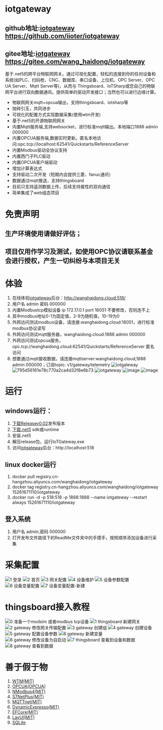# iotgateway
## github地址:[iotgateway](https://github.com/iioter/iotgateway/) https://github.com/iioter/iotgateway
## gitee地址:[iotgateway](https://gitee.com/wang_haidong/iotgateway/) https://gitee.com/wang_haidong/iotgateway
基于.net5的跨平台物联网网关。通过可视化配置，轻松的连接到你的任何设备和系统(如PLC、扫码枪、CNC、数据库、串口设备、上位机、OPC Server、OPC UA Server、Mqtt Server等)，从而与 Thingsboard、IoTSharp或您自己的物联网平台进行双向数据通讯。提供简单的驱动开发接口；当然也可以进行边缘计算。
* 物联网网关mqtt+opcua输出，支持thingsboard、iotsharp等
* 抛砖引玉，共同进步
* 可视化的配置方式实现数据采集(使用wtm开发)
* 基于.net5的开源物联网网关
* 内置Mqtt服务端,支持websocket，进行标准mqtt输出。本地端口1888 admin 000000
* 内置OPCUA服务端,数据实时更新。匿名本地访问:opc.tcp://localhost:62541/Quickstarts/ReferenceServer
* 内置Modbus驱动全协议支持
* 内置西门子PLC驱动
* 内置OPCUA客户端驱动
* 增加计算表达式
* 支持驱动二次开发（短期内会提供三菱、fanuc通讯）
* 数据通过mqtt推送，支持thingsboard
* 目前只支持遥测数据上传，后续支持属性的双向通信
* 简单集成了web组态项目


# 免责声明
## 生产环境使用请做好评估；
## 项目仅用作学习及测试，如使用OPC协议请联系基金会进行授权，产生一切纠纷与本项目无关

# 体验
1. 在线体验[iotgateway](http://wanghaidong.cloud:518/)后台：http://wanghaidong.cloud:518/
2. 用户名 admin 密码 000000
3. 内置Modbustcp模拟设备 ip 172.17.0.1 port 16051 不要修改，否则连不上
4. 其中modbus地址0-1为固定值，2-9为随机值，10-19为0
5. 外网访问测试modbus设备，请连接:wanghaidong.cloud:16051，进行标准modbus协议读写
6. 外网访问测试mqtt服务器，wanghaidong.cloud:1888 admin 000000
7. 外网访问测试opcua服务，opc.tcp://wanghaidong.cloud:62541/Quickstarts/ReferenceServer 匿名访问
8. 想要通过mqtt接收数据，请连接mqttserver:wanghaidong.cloud,1888 admin 000000；订阅topic: v1/gateway/telemetry
![iotgateway](https://user-images.githubusercontent.com/29589505/147055534-3954039c-2723-4fc3-8981-c9ce3bb0163e.gif)
![795d56161e78c770a2ca4d32f8e6b73](https://user-images.githubusercontent.com/29589505/147349299-f1fc1152-c758-47a4-a0c1-85da1895db9c.png)
![iotgateway](https://user-images.githubusercontent.com/29589505/147056511-14611d19-8498-4a3c-bd67-3749ab75462f.gif)
![image](https://user-images.githubusercontent.com/29589505/146880219-454ffa90-a153-47a9-9b54-962bf95bfa7f.png)
![image](https://user-images.githubusercontent.com/29589505/145837715-c0529db4-f2aa-47f7-aca6-db101642f820.png)


# 运行
## windows运行：
1. [下载Releasev0.02](https://github.com/iioter/iotgateway/releases/download/v0.02/iotgateway-winx64-v0.02.zip)发布版本
2. [下载.net5](https://dotnet.microsoft.com/en-us/download/dotnet/5.0) sdk或runtime
3. 安装.net5 
4. 解压release包，运行IoTGateway.exe
5. 访问[iotgateway](http://localhost:518/)后台：http://localhost:518
## linux docker运行
1. docker pull registry.cn-hangzhou.aliyuncs.com/wanghaidong/iotgateway
2. docker tag registry.cn-hangzhou.aliyuncs.com/wanghaidong/iotgateway 15261671110/iotgateway
3. docker run -d -p 518:518 -p 1888:1888 --name iotgateway --restart always 15261671110/iotgateway
## 登入系统
1. 用户名 admin,密码 000000
2. 打开发布文件路径下的ReadMe文件夹中的手摸手，按照顺序添加设备进行采集
# 采集配置
![1 登录](https://user-images.githubusercontent.com/29589505/145705166-d5818557-4ba1-4e7b-b8d8-8f5f4b28868f.png)
![2 首页](https://user-images.githubusercontent.com/29589505/145705168-94b3ff0c-2f5c-4a31-8e83-c2ed799320ce.png)
![3 网关配置](https://user-images.githubusercontent.com/29589505/145705172-2a10d11b-436d-4a2c-86bf-cf6aa5dade07.png)
![4 设备维护](https://user-images.githubusercontent.com/29589505/145705173-7c9ccc0e-e1ab-49ba-af28-0e5c654a57e3.png)
![5 设备参数配置](https://user-images.githubusercontent.com/29589505/145705174-95a14642-dd30-4e73-803d-5f998f297842.png)
![6 设备变量配置](https://user-images.githubusercontent.com/29589505/145705175-fb11013f-55f8-4123-b770-aaf41706a7aa.png)
![7 设备变量配置-新建](https://user-images.githubusercontent.com/29589505/145705178-52c7580f-1793-4c9a-935b-658d21946aa1.png)
# thingsboard接入教程
![0 准备一个modsim 或者modbus tcp设备](https://user-images.githubusercontent.com/29589505/145705255-18e8d649-6a08-4dc7-96b3-6bdf8fc23cb4.png)
![1 thingsboard  新建网关](https://user-images.githubusercontent.com/29589505/145705256-1e01030f-2ccb-464e-a3cc-784d5a7c1c91.png)
![2 gateway 修改网关传输配置](https://user-images.githubusercontent.com/29589505/145705260-3f9f36c9-c163-4853-9787-677926989af3.png)
![3 gateway 创建组](https://user-images.githubusercontent.com/29589505/145705261-c605c825-d463-491d-ad32-1a3c245e2ee3.png)
![4 gateway 创建设备](https://user-images.githubusercontent.com/29589505/145705263-d3ea2a6b-7ea3-491a-bcd1-20e8dc770922.png)
![5 gateway 配置设备参数](https://user-images.githubusercontent.com/29589505/145705264-6db386ba-e68e-4a7f-acff-44f55ce25e73.png)
![6 gateway 新建变量](https://user-images.githubusercontent.com/29589505/145705265-44a0da5d-6d16-4463-a755-626d93dc121c.png)
![6 gateway 修改设备为自启动](https://user-images.githubusercontent.com/29589505/145705269-c816789c-cd67-4c01-973f-ae4f10eb41d9.png)
![7 thingsboard 查看到设备和数据](https://user-images.githubusercontent.com/29589505/145705270-31d8884f-7f6f-4ff5-a6bb-1d57a97012f4.png)
![8 gateway 查看到数据](https://user-images.githubusercontent.com/29589505/145705271-cb80b80e-006e-4312-8843-6d0ae9457cb1.png)




# 善于假于物
1. [WTM(MIT)](https://github.com/dotnetcore/WTM)
2. [OPCUA(OPCUA)](https://github.com/OPCFoundation/UA-.NETStandard)
3. [NModbus4(MIT)](https://github.com/NModbus4/NModbus4)
4. [S7NetPlus(MIT)](https://github.com/S7NetPlus/s7netplus)
5. [MQTTnet(MIT)](https://github.com/chkr1011/MQTTnet)
6. [DynamicExpresso(MIT)](https://github.com/dynamicexpresso/DynamicExpresso)
7. [EFCore(MIT)](https://github.com/dotnet/efcore)
8. [LayUI(MIT)](https://github.com/sentsin/layui)
9. [SQLite](https://github.com/sqlite/sqlite)
